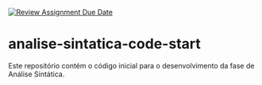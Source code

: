[![Review Assignment Due Date](https://classroom.github.com/assets/deadline-readme-button-24ddc0f5d75046c5622901739e7c5dd533143b0c8e959d652212380cedb1ea36.svg)](https://classroom.github.com/a/j-3AhBxY)
# analise-sintatica-code-start
Este repositório contém o código inicial para o desenvolvimento da fase de Análise Sintática.
